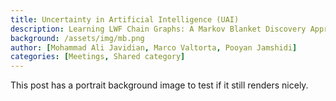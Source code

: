 ```yaml
---
title: Uncertainty in Artificial Intelligence (UAI)
description: Learning LWF Chain Graphs: A Markov Blanket Discovery Approach
background: /assets/img/mb.png
author: [Mohammad Ali Javidian, Marco Valtorta, Pooyan Jamshidi]
categories: [Meetings, Shared category]
---
```


This post has a portrait background image to test if it still renders nicely.
